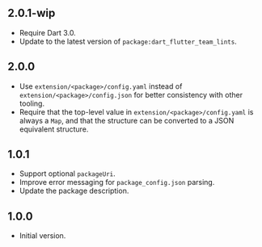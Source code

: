 ## 2.0.1-wip

- Require Dart 3.0.
- Update to the latest version of `package:dart_flutter_team_lints`.

## 2.0.0

- Use `extension/<package>/config.yaml` instead of
  `extension/<package>/config.json` for better consistency with other tooling.
- Require that the top-level value in `extension/<package>/config.yaml` is
  always a `Map`, and that the structure can be converted to a JSON equivalent
  structure.

## 1.0.1

- Support optional `packageUri`.
- Improve error messaging for `package_config.json` parsing.
- Update the package description.

## 1.0.0

- Initial version.
